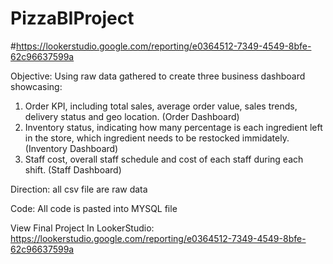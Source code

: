# PizzaBIProject
#https://lookerstudio.google.com/reporting/e0364512-7349-4549-8bfe-62c96637599a

Objective:
Using raw data gathered to create three business dashboard showcasing:
1. Order KPI, including total sales, average order value, sales trends, delivery status and geo location. (Order Dashboard)
2. Inventory status, indicating how many percentage is each ingredient left in the store, which ingredient needs to be restocked immidately. (Inventory Dashboard)
3. Staff cost, overall staff schedule and cost of each staff during each shift. (Staff Dashboard)

Direction:
all csv file are raw data


Code:
All code is pasted into MYSQL file

View Final Project In LookerStudio:
https://lookerstudio.google.com/reporting/e0364512-7349-4549-8bfe-62c96637599a

